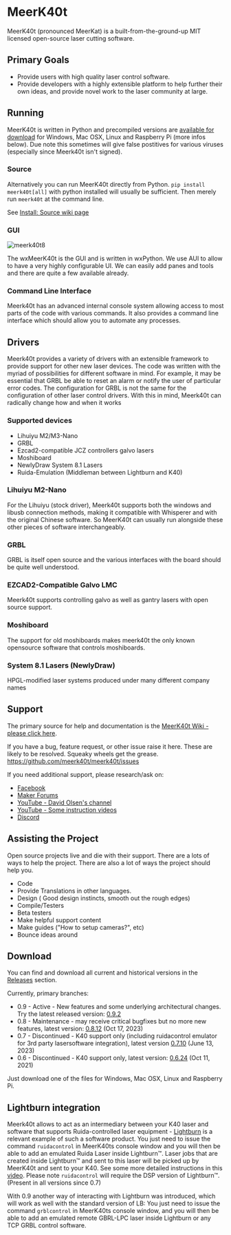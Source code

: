 # MeerK40t
MeerK40t (pronounced MeerKat) is a built-from-the-ground-up MIT licensed open-source laser cutting software.

## Primary Goals
* Provide users with high quality laser control software.
* Provide developers with a highly extensible platform to help further their own ideas, and provide novel work to the laser community at large.

## Running
MeerK40t is written in Python and precompiled versions are [available for download](https://github.com/meerk40t/meerk40t/releases) for Windows, Mac OSX, Linux and Raspberry Pi (more infos below). Due note this sometimes will give false postitives for various viruses (especially since Meerk40t isn't signed).

### Source

Alternatively you can run MeerK40t directly from Python. `pip install meerk40t[all]` with python installed will usually be sufficient. Then merely run `meerk40t` at the command line.

See [Install: Source wiki page](https://github.com/meerk40t/meerk40t/wiki/Install:-Source)

### GUI
![meerk40t8](https://user-images.githubusercontent.com/3302478/196283699-745d0616-5e74-49b3-ba95-f4902061584b.png)

The wxMeerK40t is the GUI and is written in wxPython. We use AUI to allow to have a very highly configurable UI. We can easily add panes and tools and there are quite a few available already.

### Command Line Interface

Meerk40t has an advanced internal console system allowing access to most parts of the code with various commands. It also provides a command line interface which should allow you to automate any processes.

## Drivers

Meerk40t provides a variety of drivers with an extensible framework to provide support for other new laser devices. The code was written with the myriad of possibilities for different software in mind. For example, it may be essential that GRBL be able to reset an alarm or notify the user of particular error codes. The configuration for GRBL is not the same for the configuration of other laser control drivers. With this in mind, Meerk40t can radically change how and when it works


### Supported devices
*   Lihuiyu M2/M3-Nano
*   GRBL
*   Ezcad2-compatible JCZ controllers galvo lasers
*   Moshiboard
*   NewlyDraw System 8.1 Lasers
*   Ruida-Emulation (Middleman between Lightburn and K40)

### Lihuiyu M2-Nano
For the Lihuiyu (stock driver), Meerk40t supports both the windows and libusb connection methods, making it compatible with Whisperer and with the original Chinese software. So MeerK40t can usually run alongside these other pieces of software interchangeably.

### GRBL

GRBL is itself open source and the various interfaces with the board should be quite well understood.

### EZCAD2-Compatible Galvo LMC

Meerk40t supports controlling galvo as well as gantry lasers with open source support.

### Moshiboard

The support for old moshiboards makes meerk40t the only known opensource software that controls moshiboards.

### System 8.1 Lasers (NewlyDraw)

HPGL-modified laser systems produced under many different company names

## Support
The primary source for help and documentation is the [MeerK40t Wiki - please click here](https://github.com/meerk40t/meerk40t/wiki).

If you have a bug, feature request, or other issue raise it here. These are likely to be resolved. Squeaky wheels get the grease.
https://github.com/meerk40t/meerk40t/issues

If you need additional support, please research/ask on:

*   [Facebook](https://www.facebook.com/groups/716000085655097/)
*   [Maker Forums](https://forum.makerforums.info/t/about-the-meerk40t-category/79660)
*   [YouTube - David Olsen's channel](https://www.youtube.com/channel/UCsAUV23O2FyKxC0HN7nkAQQ)
*   [YouTube - Some instruction videos](https://www.youtube.com/channel/UCMN9gGvpacxZINPZCSOecaQ)
*   [Discord](https://discord.gg/vkDD3HdQq6)

## Assisting the Project

Open source projects live and die with their support. There are a lots of ways to help the project. There are also a lot of ways the project should help you.
*   Code
*   Provide Translations in other languages.
*   Design ( Good design instincts, smooth out the rough edges)
*   Compile/Testers
*   Beta testers
*   Make helpful support content
*   Make guides ("How to setup cameras?", etc)
*   Bounce ideas around

## Download
You can find and download all current and historical versions in the [Releases](https://github.com/meerk40t/meerk40t/releases) section.

Currently, primary branches:
* 0.9 - Active - New features and some underlying architectural changes. Try the latest released version: [0.9.2](https://github.com/meerk40t/meerk40t/releases#latest)
* 0.8 - Maintenance - may receive critical bugfixes but no more new features, latest version: [0.8.12](https://github.com/meerk40t/meerk40t/releases/tag/0.8.12000) (Oct 17, 2023)
* 0.7 - Discontinued - K40 support only (including ruidacontrol emulator for 3rd party lasersoftware integration), latest version [0.7.10](https://github.com/meerk40t/meerk40t/releases/tag/0.7.10000) (June 13, 2023)
* 0.6 - Discontinued - K40 support only, latest version: [0.6.24](https://github.com/meerk40t/meerk40t/releases/tag/0.6.24) (Oct 11, 2021)

Just download one of the files for Windows, Mac OSX, Linux and Raspberry Pi.

## Lightburn integration
Meerk40t allows to act as an intermediary between your K40 laser and software that supports Ruida-controlled laser equipment - [Lightburn](https://lightburnsoftware.com/) is a relevant example of such a software product. You just need to issue the command ``ruidacontrol`` in MeerK40ts console window and you will then be able to add an emulated Ruida Laser inside Lightburn™. Laser jobs that are created inside Lightburn™ and sent to this laser will be picked up by MeerK40t and sent to your K40. See some more detailed instructions in this [video](https://www.youtube.com/watch?v=LUUfLf5Agu0). Please note `ruidacontrol` will require the DSP version of Lightburn™. (Present in all versions since 0.7)

With 0.9 another way of interacting with Lightburn was introduced, which will work as well with the standard version of LB: You just need to issue the command ``grblcontrol`` in MeerK40ts console window, and you will then be able to add an emulated remote GBRL-LPC laser inside Lightburn or any TCP GRBL control software.
